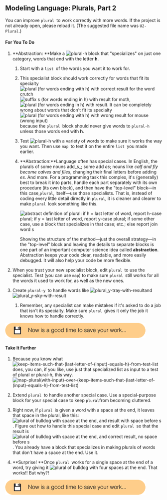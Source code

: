 ## Modeling Language: Plurals, Part 2

You can improve `plural `to work correctly with more words. If the project is not already open, please reload it. \(The suggested file name was `U2-Plural`.\)

#### For You To Do

1. **Abstraction: **Make a ![](http://bjc.edc.org/bjc-r/img/2-complexity/plural_h.png "plural-h") block that "specializes" on just one category, words that end with the letter **h**.

   1. Start with a `list `of the words you want it to work for.

   2. This specialist block should work correctly for words that fit its specialty ![](http://bjc.edc.org/bjc-r/img/2-complexity/plural_h-crutch-with-result.png "plural \(for words ending with h\) with correct  result for the word crutch")![](http://bjc.edc.org/bjc-r/img/2-complexity/plural_h-moth-with-result.png "suffix s \(for words ending in h\) with result for moth"), ![](http://bjc.edc.org/bjc-r/img/2-complexity/plural_h-bush-with-result.png "plural \(for words ending in h\) with result"). It can be completely wrong about words that don't fit its specialty ![](http://bjc.edc.org/bjc-r/img/2-complexity/plural_h-mouse-with-%28wrong%29result.png "plural \(for words ending with h\) with wrong result for mouse \(wrong input\)")because the `plural `block should never give words to `plural-h `unless those words end with **h**.

   3. Test ![](http://bjc.edc.org/bjc-r/img/2-complexity/plural_h.png "plural-h") with a variety of words to make sure it works the way you want. Then use `map `to test it on the entire `list `you made earlier.

   4. **Abstraction:**Language often has special cases. In English, the plurals of some nouns add_s_; some add _es_; nouns like _calf and fly become calves and flies_, changing their final letters before adding _es_. And more. For a programming task this complex, it's \(generally\) best to break it into parts, handle each part separately with its own procedure \(its own block\), and then have the "top-level" block—in this case,`plural`, itself—use those specialists. That is, instead of coding every little detail directly in `plural`, it is cleaner and clearer to make `plural `look something like this.

      ![](http://bjc.edc.org/bjc-r/img/2-complexity/plural-abstract-definition.png "abstract definition of plural: if h = last letter of word, report h-case plural; if y = last letter of word, report y-case plural; if some other case, use a block that specializes in that case; etc.; else report join word s")

      Showing the structure of the method—just the overall strategy—in the "top-level" block and leaving the details to separate blocks is one part of an important computer science idea called **abstraction**. Abstraction keeps your code clear, readable, and more easily debugged. It will also help your code be more flexible.

2. When you trust your new specialist block, edit `plural `to use the specialist. Test \(you can use `map`\) to make sure `plural `still works for all the words it used to work for, as well as the new ones.

3. Create `plural-y `to handle words like ![](http://bjc.edc.org/bjc-r/img/2-complexity/plural_y-tray-with-result.png "plural\_y-tray-with-result")and ![](http://bjc.edc.org/bjc-r/img/2-complexity/plural_y-sky-with-result.png "plural\_y-sky-with-result")

   1. Remember, any specialist can make mistakes if it's asked to do a job that isn't its specialty. Make sure `plural `gives it only the job it knows how to handle correctly.

![](/assets/save.png)

#### Take It Further

1. Because you know what ![](http://bjc.edc.org/bjc-r/img/2-complexity/keep-items-such-that-%28last-letter-of-%28input%29-equals-h%29-from-test-list.png "keep-items-such-that-\(last-letter-of-\(input\)-equals-h\)-from-test-list") does, you can, if you like, use just that specialized list as input to a test of plural or plural-h, this way. ![](http://bjc.edc.org/bjc-r/img/2-complexity/map-plural%28with-input%29-over-%28keep-items-such-that-%28last-letter-of-%28input%29-equals-h%29-from-test-list%29.png "map-plural\(with-input\)-over-\(keep-items-such-that-\(last-letter-of-\(input\)-equals-h\)-from-test-list\)")

2. Extend `plural `to handle another special case. Use a special-purpose block for your special case to keep `plural`from becoming cluttered.

3. Right now, if `plural `is given a word with a space at the end, it leaves that space in the plural, like this: ![](http://bjc.edc.org/bjc-r/img/2-complexity/plural-bulldog[space]-with-result%28bulldog[space]s%29.png "plural of bulldog with space at the end, and result with space before s") . Figure out how to handle this special case and edit `plural `so that the result is ![](http://bjc.edc.org/bjc-r/img/2-complexity/plural-bulldog[space]-with-result%28bulldogs%29.png "plural of bulldog with space at the end, and correct result, no space before s"). You already have a block that specializes in making plurals of words that don't have a space at the end. Use it.

4. **Surprise! **Once `plural `works for a single space at the end of a word, try giving it ![](http://bjc.edc.org/bjc-r/img/2-complexity/plural-bulldog[four-spaces].png "plural of bulldog with four spaces at the end"). That works!! But why?!

![](/assets/save.png)

